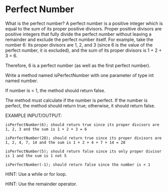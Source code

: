 # Perfect Number

What is the perfect number?
A perfect number is a positive integer which is equal to the sum of its proper positive divisors.
Proper positive divisors are positive integers that fully divide the perfect number without leaving a remainder and exclude the perfect number itself.
For example, take the number 6:
Its proper divisors are 1, 2, and 3 (since 6 is the value of the perfect number, it is excluded), and the sum of its proper divisors is 1 + 2 + 3 = 6.

Therefore, 6 is a perfect number (as well as the first perfect number).


Write a method named isPerfectNumber with one parameter of type int named number.

If number is < 1, the method should return false.

The method must calculate if the number is perfect. If the number is perfect, the method should return true; otherwise, it should return false.


EXAMPLE INPUT/OUTPUT:

    isPerfectNumber(6); should return true since its proper divisors are 1, 2, 3 and the sum is 1 + 2 + 3 = 6

    isPerfectNumber(28); should return true since its proper divisors are 1, 2, 4, 7, 14 and the sum is 1 + 2 + 4 + 7 + 14 = 28

    isPerfectNumber(5); should return false since its only proper divisor is 1 and the sum is 1 not 5

    isPerfectNumber(-1); should return false since the number is < 1


HINT: Use a while or for loop.

HINT: Use the remainder operator.